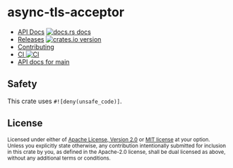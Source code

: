 # async-tls-acceptor

* [API Docs][docs] [![docs.rs docs][docs-badge]][docs]
* [Releases][releases] [![crates.io version][version-badge]][crate]
* [Contributing][contributing]
* [CI ![CI][ci-badge]][ci]
* [API docs for main][main-docs]

[ci]: https://github.com/trillium-rs/async-tls-acceptor/actions?query=workflow%3ACI
[ci-badge]: https://github.com/trillium-rs/async-tls-acceptor/workflows/CI/badge.svg
[releases]: https://github.com/trillium-rs/async-tls-acceptor/releases
[docs]: https://docs.rs/async-tls-acceptor
[contributing]: https://github.com/trillium-rs/async-tls-acceptor/blob/main/.github/CONTRIBUTING.md
[crate]: https://crates.io/crates/async-tls-acceptor
[docs-badge]: https://img.shields.io/badge/docs-latest-blue.svg?style=flat-square
[version-badge]: https://img.shields.io/crates/v/async-tls-acceptor.svg?style=flat-square
[main-docs]: https://trillium-rs.github.io/async-tls-acceptor/async-tls-acceptor/

## Safety
This crate uses `#![deny(unsafe_code)]`.

## License

<sup>
Licensed under either of <a href="LICENSE-APACHE">Apache License, Version
2.0</a> or <a href="LICENSE-MIT">MIT license</a> at your option.
</sup>

<br/>

<sub>
Unless you explicitly state otherwise, any contribution intentionally submitted
for inclusion in this crate by you, as defined in the Apache-2.0 license, shall
be dual licensed as above, without any additional terms or conditions.
</sub>
